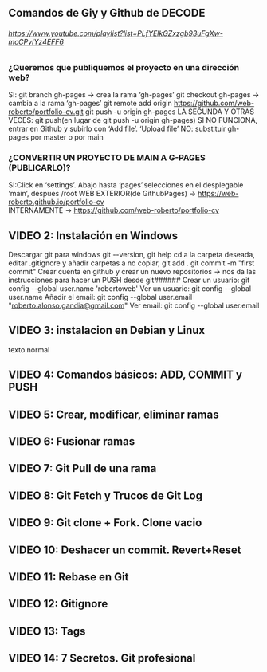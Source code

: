 ## Comandos de Giy y Github de DECODE
###### https://www.youtube.com/playlist?list=PLfYElkGZxzgb93uFgXw-mcCPvIYz4EFF6
### ¿Queremos que publiquemos el proyecto en una dirección web?
 SI: git branch  gh-pages  → crea la rama ‘gh-pages’
	git checkout gh-pages → cambia a la rama  ‘gh-pages’
	git remote add origin https://github.com/web-roberto/portfolio-cv.git
	git push -u origin  gh-pages
     LA SEGUNDA Y OTRAS VECES: git push(en lugar de git push -u origin gh-pages)
    SI NO FUNCIONA, entrar en Github y subirlo con ‘Add file’. ‘Upload file’
 NO: substituir gh-pages por master o por main
### ¿CONVERTIR UN PROYECTO DE MAIN A G-PAGES (PUBLICARLO)?
 SI:Click en ‘settings’. Abajo hasta ‘pages’.selecciones en el desplegable ‘main’, despues /root
    WEB EXTERIOR(de GithubPages) → https://web-roberto.github.io/portfolio-cv  
     INTERNAMENTE → https://github.com/web-roberto/portfolio-cv 
## VIDEO 2: Instalación en Windows
 Descargar git para windows
 git --version, git help
 cd a la carpeta deseada, editar .gitignore y añadir carpetas a no copiar, git add .
 git commit -m "first commit"
 Crear cuenta en github y crear un nuevo repositorios -> nos da las instrucciones para hacer un PUSH desde git######
 Crear un usuario: git config --global user.name 'robertoweb'   Ver un usuario: git config --global user.name
 Añadir el email: git config --global user.email "roberto.alonso.gandia@gmail.com" Ver email: git config --global user.email

## VIDEO 3: instalacion en Debian y Linux
  texto normal
## VIDEO 4: Comandos básicos: ADD, COMMIT y PUSH
## VIDEO 5: Crear, modificar, eliminar ramas
## VIDEO 6: Fusionar ramas
## VIDEO 7: Git Pull de una rama
## VIDEO 8: Git Fetch y Trucos de Git Log
## VIDEO 9: Git clone + Fork. Clone vacio
## VIDEO 10: Deshacer un commit. Revert+Reset
## VIDEO 11: Rebase en Git
## VIDEO 12: Gitignore
## VIDEO 13: Tags
## VIDEO 14: 7 Secretos. Git profesional
